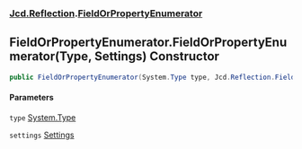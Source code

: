 ### [Jcd.Reflection](Jcd_Reflection.md 'Jcd.Reflection').[FieldOrPropertyEnumerator](Jcd_Reflection_FieldOrPropertyEnumerator.md 'Jcd.Reflection.FieldOrPropertyEnumerator')
## FieldOrPropertyEnumerator.FieldOrPropertyEnumerator(Type, Settings) Constructor
```csharp
public FieldOrPropertyEnumerator(System.Type type, Jcd.Reflection.FieldOrPropertyEnumerator.Settings settings=default(Jcd.Reflection.FieldOrPropertyEnumerator.Settings));
```
#### Parameters
<a name='Jcd_Reflection_FieldOrPropertyEnumerator_FieldOrPropertyEnumerator(System_Type_Jcd_Reflection_FieldOrPropertyEnumerator_Settings)_type'></a>
`type` [System.Type](https://docs.microsoft.com/en-us/dotnet/api/System.Type 'System.Type')  
  
<a name='Jcd_Reflection_FieldOrPropertyEnumerator_FieldOrPropertyEnumerator(System_Type_Jcd_Reflection_FieldOrPropertyEnumerator_Settings)_settings'></a>
`settings` [Settings](Jcd_Reflection_FieldOrPropertyEnumerator_Settings.md 'Jcd.Reflection.FieldOrPropertyEnumerator.Settings')  
  
